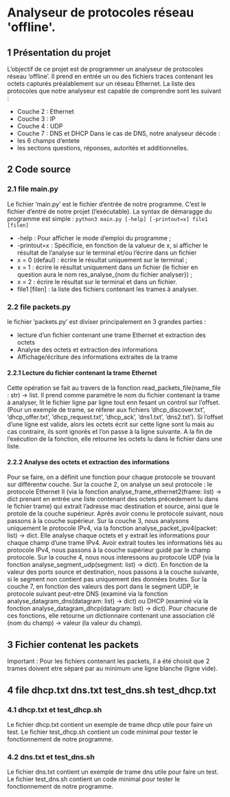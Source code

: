 # Analyseur de protocoles réseau 'offline'.


## 1 Présentation du projet

L’objectif de ce projet est de programmer un analyseur de protocoles réseau ’offline’. Il prend
en entrée un ou des fichiers traces contenant les octets capturés préalablement sur un réseau
Ethernet.
La liste des protocoles que notre analyseur est capable de comprendre sont les suivant :
- Couche 2 : Ethernet
- Couche 3 : IP
- Couche 4 : UDP
- Couche 7 : DNS et DHCP
Dans le cas de DNS, notre analyseur décode :
- les 6 champs d’entete
- les sections questions, réponses, autorités et additionnelles.


## 2 Code source

### 2.1 file main.py

Le fichier ’main.py’ est le fichier d’entrée de notre programme.
C’est le fichier d’entré de notre projet (l’exécutable). La syntax de démaragge du programme
est simple : `python3 main.py [-help] [-printout=x] file1 [filen]`
- -help : Pour afficher le mode d’emploi du programme ;
- -printout=x : Spécificie, en fonction de la valueur de x, si afficher le résultat de l’analyse
sur le terminal et/ou l’écrire dans un fichier
- x = 0 (defaul) : écrire le résultat uniquement sur le terminal ;
- x = 1 : écrire le résultat uniquement dans un fichier (le fichier en question aura le
nom res_analyse_{nom du fichier analyser}) ;
- x = 2 : écrire le résultat sur le terminal et dans un fichier.
- file1 \[filen\] : la liste des fichiers contenant les trames à analyser.

### 2.2 file packets.py

le fichier ’packets.py’ est diviser principalement en 3 grandes parties :
- lecture d’un fichier contenant une trame Ethernet et extraction des octets
- Analyse des octets et extraction des informations
- Affichage/écriture des informations extraites de la trame

#### 2.2.1 Lecture du fichier contenant la trame Ethernet

Cette opération se fait au travers de la fonction read_packets_file(name_file : str) -> list.
Il prend comme paramètre le nom du fichier contenant la trame à analyser, lit le fichier
ligne par ligne tout enn fesant un control sur l’offset. (Pour un exemple de trame, se réferer
aux fichiers ’dhcp_discover.txt’, ’dhcp_offer.txt’, ’dhcp_request.txt’, ’dhcp_ack’, ’dns1.txt’,
’dns2.txt’). Si l’offset d’une ligne est valide, alors les octets écrit sur cette ligne sont lu mais au
cas contraire, ils sont ignorés et l’on passe à la ligne suivante.
A la fin de l’exécution de la fonction, elle retourne les octets lu dans le fichier dans une liste.

#### 2.2.2 Analyse des octets et extraction des informations

Pour se faire, on a définit une fonction pour chaque protocole se trouvant sur différentw
couche.
Sur la couche 2, on analyse un seul protocole : le protocole Ethernet II (via la fonction
analyse_frame_ethernet2(frame: list) -> dict prenant en entrée une liste contenant des
octets précedement lu dans le fichier trame) qui extrait l’adresse mac destination et source, ainsi
que le protole de la couche supérieur. Après avoir connu le protocole suivant, nous passons à la
couche supérieur.
Sur la couche 3, nous analysons uniquement le protocole IPv4, via la fonction analyse_packet_ipv4(packet:
list) -> dict. Elle analyse chaque octets et y extrait les informations pour chaque champ
d’une trame IPv4. Avoir extrait toutes les informations liés au protocole IPv4, nous passons à
la couche supérieur guidé par le champ protocole.
Sur la couche 4, nous nous interessons au protocole UDP (via la fonction analyse_segment_udp(segment:
list) -> dict). En fonction de la valeur des ports source et destination, nous passons à la
couche suivante, si le segment non contient pas uniquement des données brutes.
Sur la couche 7, en fonction des valeurs des port dans le segment UDP, le protocole suivant
peut-etre DNS (examiné via la fonction analyse_datagram_dns(datagram: list) -> dict)
ou DHCP (examiné via la fonction analyse_datagram_dhcp(datagram: list) -> dict).
Pour chacune de ces fonctions, elle retourne un dictionnaire contenant une association clé
(nom du champ) -> valeur (la valeur du champ).


## 3 Fichier contenat les packets

Important : Pour les fichiers contenant les packets, il a été choisit que 2 trames doivent
etre séparé par au minimum une ligne blanche (ligne vide).


## 4 file dhcp.txt dns.txt test_dns.sh test_dhcp.txt

### 4.1 dhcp.txt et test_dhcp.sh

Le fichier dhcp.txt contient un exemple de trame dhcp utile pour faire un test. Le fichier
test_dhcp.sh contient un code minimal pour tester le fonctionnement de notre programme.

### 4.2 dns.txt et test_dns.sh

Le fichier dns.txt contient un exemple de trame dns utile pour faire un test. Le fichier
test_dns.sh contient un code minimal pour tester le fonctionnement de notre programme.

